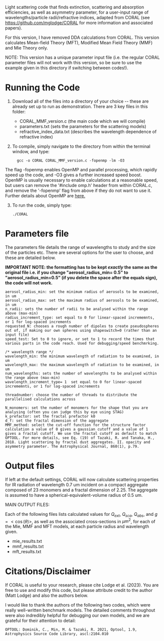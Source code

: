 Light scattering code that finds extinction, scattering and absorption efficiencies, as well as asymmetry parameter, for a user-input range of wavelengths/particle radii/refractive indices, adapted from CORAL (see https://github.com/mglodge/CORAL for more information and associated papers).

For this version, I have removed DDA calculations from CORAL. This version calculates Mean-field Theory (MFT), Modified Mean Field Theory (MMF) and Mie Theory only. 

NOTE: This version has a unique parameter input file (i.e. the regular CORAL parameter files will not work with this version, so be sure to use the example given in this directory if switching between codes!).

# Running the Code

1) Download all of the files into a directory of your choice -- these are already set up to run as demonstration. There are 3 key files in this folder:

    - CORAL_MMF_version.c (the main code which we will compile)
    - parameters.txt (sets the parameters for the scattering models)
    - refractive_index_data.txt (describes the wavelength dependence of refractive index)

2) To compile, simply navigate to the directory from within the terminal window, and type: 

         gcc -o CORAL CORAL_MMF_version.c -fopenmp -lm -O3

The flag -fopenmp enables OpenMP and parallel processing, which rapidly speed up the code, and -O3 gives a further increased speed boost. OpenMP is usually necessary 
to enable calculations at a reasonable speed, but users can remove the '#include omp.h' header from within CORAL.c, and remove the '-fopenmp' flag from above if they 
do not want to use it. Further details about OpenMP are [here.](https://www.openmp.org/)

3) To run the code, simply type:

       ./CORAL

# Parameters file

The parameters file details the range of wavelengths to study and the size of the particles etc. There are several options for the user to choose, and these are detailed below.

<b>IMPORTANT NOTE: the formatting has to be kept <i>exactly</i> the same as the original file i.e. if you change "aerosol_radius_min= 0.5" to "aerosol_radius_min=0.5" (if you delete the space after the equals sign), the code will not work. </b>

    aerosol_radius_min: set the minimum radius of aerosols to be examined, in um
    aerosol_radius_max: set the maximum radius of aerosols to be examined, in um
    n_radii: sets the number of radii to be analysed within the range above (max-min)
    radius_increment_type: set equal to 0 for linear-spaced incrememnts, or 1 for log-spaced increments
    requested_N: chooses a rough number of dipoles to create pseudospheres out of, if making our own spheres using shapeswitch=0 (rather than an input file)
    speed_test: Set to 0 to ignore, or set to 1 to record the times that various parts in the code reach. Used for debugging/speed benchmrking.
    
    /* wavelength range */
    wavelength_min: the minimum wavelength of radiation to be examined, in um
    wavelength_max: the maximum wavelength of radiation to be examined, in um
    num_wavelengths: sets the number of wavelengths to be analysed within the range above (max-min)
    wavelength_increment_type= 1  set equal to 0 for linear-spaced incrememnts, or 1 for log-spaced increments
    
    threadnumber: choose the number of threads to distribute the parallelised calculations across
    
    N_monomers: set the number of monomers for the shape that you are analysing (often you can judge this by eye using STAG)
    k_prefactor: set the fractal prefactor k0
    d_f: set the fractal dimension of the aggregate
    MMF_method: select the cut-off function for the structure factor calculation a value of 0 gives a gaussian cutoff and a value of 1 gives a fractal cutoff. We use the fractal cutoff as default to match OPTOOL. For more details, see Eq. (19) of Tazaki, R. and Tanaka, H., 2018. Light scattering by fractal dust aggregates. II. opacity and asymmetry parameter. The Astrophysical Journal, 860(1), p.79.

# Output files

If left at the default settings, CORAL will now calculate scattering properties for IR radiation of wavelength 0.7 um incident on a compact aggregate composed of 23 monomers and a fractal dimension of 2.25. The aggregate is assumed to have a spherical-equivalent-volume radius of 0.5 um. 

MAIN OUTPUT FILES: 

Each of the following files lists calculated values for $Q_{ext}$, $Q_{sca}$, $Q_{abs}$, and $g=<\cos(\theta)>$, as well as the associated cross-sections in $\mu m^2$, for each of the Mie, MMF and MFT models, at each particle radius and wavelength given.

   - mie_results.txt
   - mmf_results.txt
   - mft_results.txt


# Citations/Disclaimer

If CORAL is useful to your research, please cite Lodge et al. (2023). You are free to use and modify this code, but please attribute credit to the author (Matt Lodge) and also the authors below.

I would like to thank the authors of the following two codes, which were really well-written benchmark models. The detailed comments 
throughout were also indredibly helpful for debugging our own models, and we are grateful for their attention to detail:

    OPTOOL: Dominik, C., Min, M. & Tazaki, R. 2021, Optool, 1.9, Astrophysics Source Code Library, ascl:2104.010
